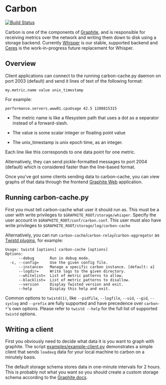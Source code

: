 # Carbon

[![Build Status](https://secure.travis-ci.org/graphite-project/carbon.png?branch=master)](http://travis-ci.org/graphite-project/carbon)

Carbon is one of the components of [Graphite][], and is responsible for
receiving metrics over the network and writing them down to disk using a
storage backend. Currently [Whisper][] is our stable, supported backend and
[Ceres][] is the work-in-progress future replacement for Whisper.

[Graphite]: https://github.com/graphite-project
[Graphite Web]: https://github.com/graphite-project/graphite-web
[Whisper]: https://github.com/graphite-project/whisper
[Ceres]: https://github.com/graphite-project/ceres

## Overview

Client applications can connect to the running carbon-cache.py daemon on port
2003 (default) and send it lines of text of the following format:

    my.metric.name value unix_timestamp

For example:

    performance.servers.www01.cpuUsage 42.5 1208815315

- The metric name is like a filesystem path that uses a dot as a separator instead of
a forward-slash.

- The value is some scalar integer or floating point value 

- The unix_timestamp is unix epoch time, as an integer.

Each line like this corresponds to one data point for one metric.

Alternatively, they can send pickle-formatted messages to port 2004 (default)
which is considered faster than the line-based format.

Once you've got some clients sending data to carbon-cache, you can view
graphs of that data through the frontend [Graphite Web][] application.

## Running carbon-cache.py

First you must tell carbon-cache what user it should run as.  This must be a
user with write privileges to `$GRAPHITE_ROOT/storage/whisper`. Specify the
user account in `$GRAPHITE_ROOT/conf/carbon.conf`. This user must also have
write privileges to `$GRAPHITE_ROOT/storage/log/carbon-cache`

Alternatively, you can run `carbon-cache`/`carbon-relay`/`carbon-aggregator` as
[Twistd plugins][], for example:

    Usage: twistd [options] carbon-cache [options]
    Options:
          --debug       Run in debug mode.
      -c, --config=     Use the given config file.
          --instance=   Manage a specific carbon instance. [default: a]
          --logdir=     Write logs to the given directory.
          --whitelist=  List of metric patterns to allow.
          --blacklist=  List of metric patterns to disallow.
          --version     Display Twisted version and exit.
          --help        Display this help and exit.

Common options to `twistd(1)`, like `--pidfile`, `--logfile`, `--uid`, `--gid`,
`--syslog` and `--prefix` are fully supported and have precedence over
`carbon-*`'s own options. Please refer to `twistd --help` for the full list of
supported `twistd` options.

[Twistd plugins]: http://twistedmatrix.com/documents/current/core/howto/plugin.html

## Writing a client

First you obviously need to decide what data it is you want to graph with
graphite. The script [examples/example-client.py] demonstrates a simple client
that sends `loadavg` data for your local machine to carbon on a minutely basis.

The default storage schema stores data in one-minute intervals for 2 hours.
This is probably not what you want so you should create a custom storage schema
according to the [Graphite docs][].

[Graphite docs]: http://graphite.readthedocs.org/
[examples/example-client.py]: https://github.com/graphite-project/carbon/blob/master/examples/example-client.py
